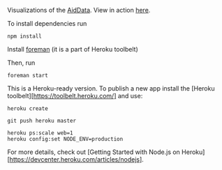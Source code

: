 Visualizations of the [AidData][aiddata]. View in action [here][demo].


To install dependencies run

    npm install


Install [foreman][foreman] (it is a part of Heroku toolbelt)

Then, run

    foreman start


This is a Heroku-ready version. To publish a new app install the [Heroku toolbelt][https://toolbelt.heroku.com/] and use:

    heroku create

    git push heroku master

    heroku ps:scale web=1
    heroku config:set NODE_ENV=production


For more details, check out [Getting Started with Node.js on Heroku][https://devcenter.heroku.com/articles/nodejs].



[foreman]: https://github.com/ddollar/foreman
[demo]: http://aiddata.herokuapp.com
[aiddata]: http://aiddata.org